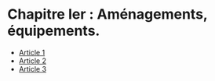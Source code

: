 # Chapitre Ier : Aménagements, équipements.

- [Article 1](article-1.md)
- [Article 2](article-2.md)
- [Article 3](article-3.md)
